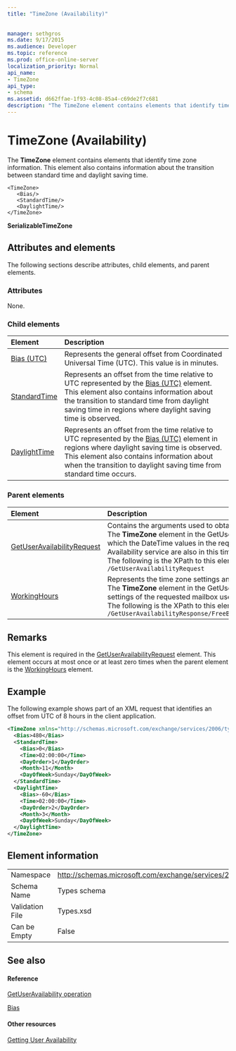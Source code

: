 ```yaml
---
title: "TimeZone (Availability)"
 
 
manager: sethgros
ms.date: 9/17/2015
ms.audience: Developer
ms.topic: reference
ms.prod: office-online-server
localization_priority: Normal
api_name:
- TimeZone
api_type:
- schema
ms.assetid: d662ffae-1f93-4c08-85a4-c69de2f7c681
description: "The TimeZone element contains elements that identify time zone information. This element also contains information about the transition between standard time and daylight saving time."
---
```


# TimeZone (Availability)

The **TimeZone** element contains elements that identify time zone information. This element also contains information about the transition between standard time and daylight saving time. 
  
```
<TimeZone>
   <Bias/>
   <StandardTime/>
   <DaylightTime/>
</TimeZone>
```

 **SerializableTimeZone**
## Attributes and elements

The following sections describe attributes, child elements, and parent elements.
  
### Attributes

None.
  
### Child elements

|**Element**|**Description**|
|:-----|:-----|
|[Bias (UTC)](bias-utc.md) <br/> |Represents the general offset from Coordinated Universal Time (UTC). This value is in minutes.  <br/> |
|[StandardTime](standardtime.md) <br/> |Represents an offset from the time relative to UTC represented by the [Bias (UTC)](bias-utc.md) element. This element also contains information about the transition to standard time from daylight saving time in regions where daylight saving time is observed.  <br/> |
|[DaylightTime](daylighttime.md) <br/> |Represents an offset from the time relative to UTC represented by the [Bias (UTC)](bias-utc.md) element in regions where daylight saving time is observed. This element also contains information about when the transition to daylight saving time from standard time occurs.  <br/> |
   
### Parent elements

|**Element**|**Description**|
|:-----|:-----|
|[GetUserAvailabilityRequest](getuseravailabilityrequest.md) <br/> |Contains the arguments used to obtain user availability information. This is a root element.  <br/> The **TimeZone** element in the GetUserAvailabilityRequest message represents the time zone in which the DateTime values in the request are specified. The DateTime values returned by the Availability service are also in this time zone.  <br/> The following is the XPath to this element:  <br/>  `/GetUserAvailabilityRequest` <br/> |
|[WorkingHours](workinghours-ex15websvcsotherref.md) <br/> |Represents the time zone settings and working hours for the requested mailbox user.  <br/> The **TimeZone** element in the GetUserAvailabilityResponse message represents the time zone settings of the requested mailbox user.  <br/> The following is the XPath to this element:  <br/>  `/GetUserAvailabilityResponse/FreeBusyResponseArray/FreeBusyResponse/FreeBusyView/WorkingHours` <br/> |
   
## Remarks

This element is required in the [GetUserAvailabilityRequest](getuseravailabilityrequest.md) element. This element occurs at most once or at least zero times when the parent element is the [WorkingHours](workinghours-ex15websvcsotherref.md) element. 
  
## Example

The following example shows part of an XML request that identifies an offset from UTC of 8 hours in the client application.
  
```XML
<TimeZone xmlns="http://schemas.microsoft.com/exchange/services/2006/types">
  <Bias>480</Bias>
  <StandardTime>
    <Bias>0</Bias>
    <Time>02:00:00</Time>
    <DayOrder>1</DayOrder>
    <Month>11</Month>
    <DayOfWeek>Sunday</DayOfWeek>
  </StandardTime>
  <DaylightTime>
    <Bias>-60</Bias>
    <Time>02:00:00</Time>
    <DayOrder>2</DayOrder>
    <Month>3</Month>
    <DayOfWeek>Sunday</DayOfWeek>
  </DaylightTime>
</TimeZone>
```

## Element information

|||
|:-----|:-----|
|Namespace  <br/> |http://schemas.microsoft.com/exchange/services/2006/types  <br/> |
|Schema Name  <br/> |Types schema  <br/> |
|Validation File  <br/> |Types.xsd  <br/> |
|Can be Empty  <br/> |False  <br/> |
   
## See also

#### Reference

[GetUserAvailability operation](getuseravailability-operation.md)
  
[Bias](bias.md)
#### Other resources

[Getting User Availability](http://msdn.microsoft.com/library/d4133fcb-9b0f-4e6b-aadf-a389da83516a%28Office.15%29.aspx)

